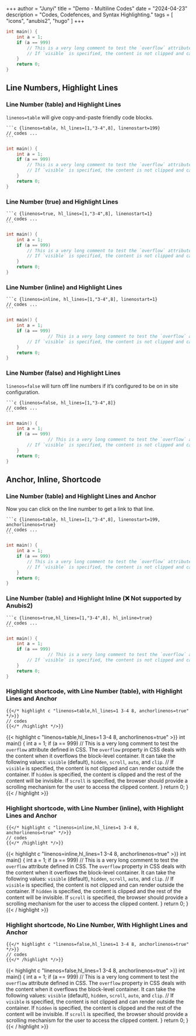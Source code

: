 +++
author = "Junyi"
title = "Demo - Multiline Codes"
date = "2024-04-23"
description = "Codes, Codefences, and Syntax Highlighting."
tags = [
    "icons",
    "anubis2",
    "hugo"
]
+++

```c {linenos=table, hl_lines=[1,"3-4",8], linenostart=199}
int main() {
    int a = 1;
    if (a == 999)
        // This is a very long comment to test the `overflow` attribute defined in CSS. The `overflow` property in CSS deals with the content when it overflows the block-level container. It can take the following values: `visible` (default), `hidden`, `scroll`, `auto`, and `clip`.
        // If `visible` is specified, the content is not clipped and can render outside the container. If `hidden` is specified, the content is clipped and the rest of the content will be invisible. If `scroll` is specified, the browser should provide a scrolling mechanism for the user to access the clipped content.
    }
    return 0;
}
```

<!--more-->

## Line Numbers, Highlight Lines

### Line Number (table) and Highlight Lines

`linenos=table` will give copy-and-paste friendly code blocks.

    ```c {linenos=table, hl_lines=[1,"3-4",8], linenostart=199}
    // codes ...
    ```

```c {linenos=table, hl_lines=[1,"3-4",8], linenostart=199}
int main() {
    int a = 1;
    if (a == 999)
        // This is a very long comment to test the `overflow` attribute defined in CSS. The `overflow` property in CSS deals with the content when it overflows the block-level container. It can take the following values: `visible` (default), `hidden`, `scroll`, `auto`, and `clip`.
        // If `visible` is specified, the content is not clipped and can render outside the container. If `hidden` is specified, the content is clipped and the rest of the content will be invisible. If `scroll` is specified, the browser should provide a scrolling mechanism for the user to access the clipped content.
    }
    return 0;
}
```

### Line Number (true) and Highlight Lines

    ```c {linenos=true, hl_lines=[1,"3-4",8], linenostart=1}
    // codes ...
    ```

```c {linenos=true, hl_lines=[1,"3-4",8], linenostart=1}
int main() {
    int a = 1;
    if (a == 999)
        // This is a very long comment to test the `overflow` attribute defined in CSS. The `overflow` property in CSS deals with the content when it overflows the block-level container. It can take the following values: `visible` (default), `hidden`, `scroll`, `auto`, and `clip`.
        // If `visible` is specified, the content is not clipped and can render outside the container. If `hidden` is specified, the content is clipped and the rest of the content will be invisible. If `scroll` is specified, the browser should provide a scrolling mechanism for the user to access the clipped content.
    }
    return 0;
}
```

### Line Number (inline) and Highlight Lines

    ```c {linenos=inline, hl_lines=[1,"3-4",8], linenostart=1}
    // codes ...
    ```

```c {linenos=inline, hl_lines=[1,"3-4",8], linenostart=1}
int main() {
    int a = 1;
    if (a == 999)
                // This is a very long comment to test the `overflow` attribute defined in CSS. The `overflow` property in CSS deals with the content when it overflows the block-level container. It can take the following values: `visible` (default), `hidden`, `scroll`, `auto`, and `clip`.
        // If `visible` is specified, the content is not clipped and can render outside the container. If `hidden` is specified, the content is clipped and the rest of the content will be invisible. If `scroll` is specified, the browser should provide a scrolling mechanism for the user to access the clipped content.
    }
    return 0;
}
```

### Line Number (false) and Highlight Lines

`linenos=false` will turn off line numbers if it’s configured to be on in site configuration.

    ```c {linenos=false, hl_lines=[1,"3-4",8]}
    // codes ...
    ```

```c {linenos=false, hl_lines=[1,"3-4",8]}
int main() {
    int a = 1;
    if (a == 999)
                // This is a very long comment to test the `overflow` attribute defined in CSS. The `overflow` property in CSS deals with the content when it overflows the block-level container. It can take the following values: `visible` (default), `hidden`, `scroll`, `auto`, and `clip`.
        // If `visible` is specified, the content is not clipped and can render outside the container. If `hidden` is specified, the content is clipped and the rest of the content will be invisible. If `scroll` is specified, the browser should provide a scrolling mechanism for the user to access the clipped content.
    }
    return 0;
}
```

## Anchor, Inline, Shortcode

### Line Number (table) and Highlight Lines and Anchor

Now you can click on the line number to get a link to that line.

    ```c {linenos=table, hl_lines=[1,"3-4",8], linenostart=199, anchorlinenos=true}
    // codes ...
    ```

```c {linenos=table, hl_lines=[1,"3-4",8], linenostart=199, anchorlinenos=true}
int main() {
    int a = 1;
    if (a == 999)
        // This is a very long comment to test the `overflow` attribute defined in CSS. The `overflow` property in CSS deals with the content when it overflows the block-level container. It can take the following values: `visible` (default), `hidden`, `scroll`, `auto`, and `clip`.
        // If `visible` is specified, the content is not clipped and can render outside the container. If `hidden` is specified, the content is clipped and the rest of the content will be invisible. If `scroll` is specified, the browser should provide a scrolling mechanism for the user to access the clipped content.
    }
    return 0;
}
```

### Line Number (table) and Highlight Inline (❌ Not supported by Anubis2)

    ```c {linenos=true,hl_lines=[1,"3-4",8], hl_inline=true}
    // codes ...
    ```

```c {linenos=true,hl_lines=[1,"3-4",8], hl_inline=true}
int main() {
    int a = 1;
    if (a == 999)
                // This is a very long comment to test the `overflow` attribute defined in CSS. The `overflow` property in CSS deals with the content when it overflows the block-level container. It can take the following values: `visible` (default), `hidden`, `scroll`, `auto`, and `clip`.
        // If `visible` is specified, the content is not clipped and can render outside the container. If `hidden` is specified, the content is clipped and the rest of the content will be invisible. If `scroll` is specified, the browser should provide a scrolling mechanism for the user to access the clipped content.
    }
    return 0;
}
```

### Highlight shortcode, with Line Number (table), with Highlight Lines and Anchor

    {{</* highlight c "linenos=table,hl_lines=1 3-4 8, anchorlinenos=true" */>}}
    // codes
    {{</* /highlight */>}}

{{< highlight c "linenos=table,hl_lines=1 3-4 8, anchorlinenos=true" >}}
int main() {
int a = 1;
if (a == 999)
// This is a very long comment to test the `overflow` attribute defined in CSS. The `overflow` property in CSS deals with the content when it overflows the block-level container. It can take the following values: `visible` (default), `hidden`, `scroll`, `auto`, and `clip`.
// If `visible` is specified, the content is not clipped and can render outside the container. If `hidden` is specified, the content is clipped and the rest of the content will be invisible. If `scroll` is specified, the browser should provide a scrolling mechanism for the user to access the clipped content.
}
return 0;
}
{{< / highlight >}}

### Highlight shortcode, with Line Number (inline), with Highlight Lines and Anchor

    {{</* highlight c "linenos=inline,hl_lines=1 3-4 8, anchorlinenos=true" */>}}
    // codes
    {{</* /highlight */>}}

{{< highlight c "linenos=inline,hl_lines=1 3-4 8, anchorlinenos=true" >}}
int main() {
int a = 1;
if (a == 999)
// This is a very long comment to test the `overflow` attribute defined in CSS. The `overflow` property in CSS deals with the content when it overflows the block-level container. It can take the following values: `visible` (default), `hidden`, `scroll`, `auto`, and `clip`.
// If `visible` is specified, the content is not clipped and can render outside the container. If `hidden` is specified, the content is clipped and the rest of the content will be invisible. If `scroll` is specified, the browser should provide a scrolling mechanism for the user to access the clipped content.
}
return 0;
}
{{< / highlight >}}

### Highlight shortcode, No Line Number, With Highlight Lines and Anchor

    {{</* highlight c "linenos=false,hl_lines=1 3-4 8, anchorlinenos=true" */>}}
    // codes
    {{</* /highlight */>}}

{{< highlight c "linenos=false,hl_lines=1 3-4 8, anchorlinenos=true" >}}
int main() {
int a = 1;
if (a == 999)
// This is a very long comment to test the `overflow` attribute defined in CSS. The `overflow` property in CSS deals with the content when it overflows the block-level container. It can take the following values: `visible` (default), `hidden`, `scroll`, `auto`, and `clip`.
// If `visible` is specified, the content is not clipped and can render outside the container. If `hidden` is specified, the content is clipped and the rest of the content will be invisible. If `scroll` is specified, the browser should provide a scrolling mechanism for the user to access the clipped content.
}
return 0;
}
{{< / highlight >}}
